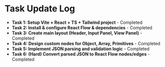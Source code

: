 # Task Update Log

- **Task 1: Setup Vite + React + TS + Tailwind project** - Completed
- **Task 2: Install & configure React Flow & dependencies** - Completed
- **Task 3: Create main layout (Header, Input Panel, View Panel)** - Completed
- **Task 4: Design custom nodes for Object, Array, Primitives** - Completed
- **Task 5: Implement JSON parsing and validation logic** - Completed
- **Task 6: (Hard) Convert parsed JSON to React Flow nodes/edges** - Completed
